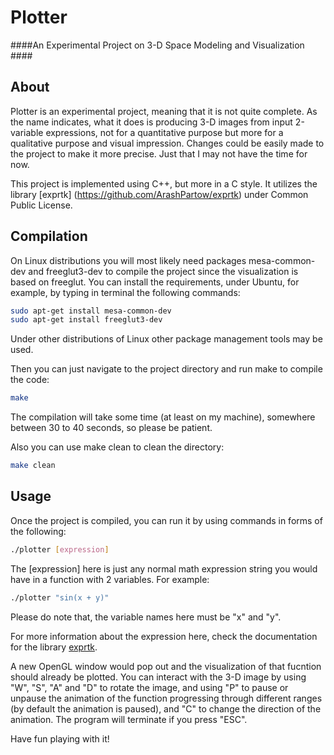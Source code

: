 Plotter
==========
####An Experimental Project on 3-D Space Modeling and Visualization ####

About
------

Plotter is an experimental project, meaning that it is not quite complete. As the name indicates, what it does is producing 3-D images from input 2-variable expressions, not for a quantitative purpose but more for a qualitative purpose and visual impression. Changes could be easily made to the project to make it more precise. Just that I may not have the time for now. 

This project is implemented using C++, but more in a C style. It utilizes the library [exprtk] (https://github.com/ArashPartow/exprtk) under Common Public License. 

Compilation
------

On Linux distributions you will most likely need packages mesa-common-dev and freeglut3-dev to compile the project since the visualization is based on freeglut. You can install the requirements, under Ubuntu, for example,  by typing in terminal the following commands: 

```bash
sudo apt-get install mesa-common-dev
sudo apt-get install freeglut3-dev
```

Under other distributions of Linux other package management tools may be used. 

Then you can just navigate to the project directory and run make to compile the code: 

```bash
make
```
The compilation will take some time (at least on my machine), somewhere between 30 to 40 seconds, so please be patient. 

Also you can use make clean to clean the directory: 

```bash
make clean
```

Usage
------

Once the project is compiled, you can run it by using commands in forms of the following: 

```bash
./plotter [expression]
```
The [expression] here is just any normal math expression string you would have in a function with 2 variables. For example: 

```bash
./plotter "sin(x + y)"
```
Please do note that, the variable names here must be "x" and "y". 

For more information about the expression here, check the documentation for the library [exprtk](https://github.com/ArashPartow/exprtk). 

A new OpenGL window would pop out and the visualization of that fucntion should already be plotted. You can interact with the 3-D image by using "W", "S", "A" and "D" to rotate the image, and using "P" to pause or unpause the animation of the function progressing through different ranges (by default the animation is paused), and "C" to change the direction of the animation. The program will terminate if you press "ESC". 

Have fun playing with it! 
